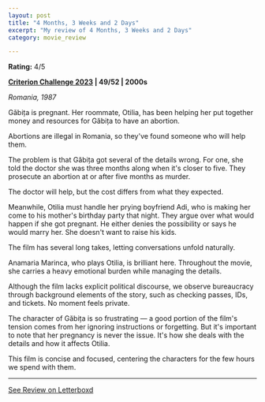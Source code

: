 ```yaml
---
layout: post
title: "4 Months, 3 Weeks and 2 Days"
excerpt: "My review of 4 Months, 3 Weeks and 2 Days"
category: movie_review

---
```


**Rating:** 4/5

<b><a href="https://boxd.it/pXW6q/detail">Criterion Challenge 2023</a> | 49/52 | 2000s</b>

<i>Romania, 1987</i>

Găbița is pregnant. Her roommate, Otilia, has been helping her put together money and resources for Găbița to have an abortion.

Abortions are illegal in Romania, so they've found someone who will help them.

The problem is that Găbița got several of the details wrong. For one, she told the doctor she was three months along when it's closer to five. They prosecute an abortion at or after five months as murder.

The doctor will help, but the cost differs from what they expected.

Meanwhile, Otilia must handle her prying boyfriend Adi, who is making her come to his mother's birthday party that night. They argue over what would happen if she got pregnant. He either denies the possibility or says he would marry her. She doesn't want to raise his kids.

The film has several long takes, letting conversations unfold naturally. 

Anamaria Marinca, who plays Otilia, is brilliant here. Throughout the movie, she carries a heavy emotional burden while managing the details.

Although the film lacks explicit political discourse, we observe bureaucracy through background elements of the story, such as checking passes, IDs, and tickets. No moment feels private.

The character of Găbița is so frustrating — a good portion of the film's tension comes from her ignoring instructions or forgetting. But it's important to note that her pregnancy is never the issue. It's how she deals with the details and how it affects Otilia.

This film is concise and focused, centering the characters for the few hours we spend with them.

<hr>

[See Review on Letterboxd](https://boxd.it/5munsP)

